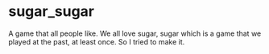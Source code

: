 # sugar_sugar
A game that all people like.
We all love sugar, sugar which is a game that we played at the past, at least once. So I tried to make it.
